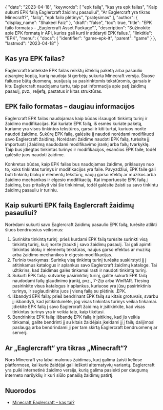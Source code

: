 {
  "date": "2023-04-18",
  "keywords": [
"epk failą",
"kas yra epk failas",
"Kaip sukurti EPK failą Eaglercraft žaidimų pasauliui",
"Ar Eaglercraft yra tikras Minecraft?",
"failą",
"epk failo plėtinys",
"pratęsimas"
],
  "author": {
    "display_name": "Shakeel Faiz"
},
  "draft": "false",
  "toc": true,
  "title": "EPK failo formatas – „Eaglercraft Asset Package“.",
  "description": "Sužinokite apie EPK formatą ir API, kurios gali kurti ir atidaryti EPK failus.",
  "linktitle": "EPK",
  "menu": {
    "docs": {
      "identifier": "game-epk-lt",
      "parent": "game"
}
},
  "lastmod": "2023-04-18"
}

## Kas yra EPK failas?

Eaglercraft kontekste EPK failas reikštų išteklių paketą arba pasaulio atsarginę kopiją, kurią naudoja ši gerbėjų sukurta Minecraft versija. Šiuose failuose būtų duomenų, susijusių su pasirinktomis tekstūromis, garsais ir kitu Eaglercraft naudojamu turtu, taip pat informacija apie patį žaidimų pasaulį, pvz., reljefą, pastatus ir kitas struktūras.

## EPK failo formatas – daugiau informacijos

Eaglercraft EPK failas naudojamas kaip būdas išsaugoti tinkintą turinį ir žaidimo modifikacijas. Kai kuriate EPK failą, iš esmės kuriate paketą, kuriame yra visos tinkintos tekstūros, garsai ir kiti turtai, kuriuos norite naudoti žaidime. Sukūrę EPK failą, galėsite jį naudoti norėdami modifikuoti savo Eaglercraft žaidimą. Norėdami žaidime naudoti EPK failą, turėsite jį importuoti į žaidimą naudodami modifikavimo įrankį arba failų tvarkyklę. Taip bus įdiegtas tinkintas turinys ir modifikacijos, esančios EPK faile, todėl galėsite juos naudoti žaidime.

Konkretus būdas, kaip EPK failas bus naudojamas žaidime, priklausys nuo to, koks tinkintas turinys ir modifikacijos yra faile. Pavyzdžiui, EPK faile gali būti tinkintų blokų ir elementų tekstūrų, naujų garso efektų ar muzikos arba žaidimo mechanikos ir elgesio modifikacijų. Kai importuosite EPK failą į žaidimą, bus pritaikyti visi šie tinkinimai, todėl galėsite žaisti su savo tinkintu žaidimų pasauliu ir turiniu.

## Kaip sukurti EPK failą Eaglercraft žaidimų pasauliui?

Norėdami sukurti savo Eaglercraft žaidimų pasaulio EPK failą, turėsite atlikti šiuos bendruosius veiksmus:

1. Surinkite tinkintą turinį: prieš kurdami EPK failą turėsite surinkti visą tinkintą turinį, kurį norite įtraukti į savo žaidimų pasaulį. Tai gali apimti tinkintas blokų ir elementų tekstūras, naujus garso efektus ar muziką arba žaidimo mechanikos ir elgesio modifikacijas.
2. Turinio tvarkymas: Surinkę visą tinkintą turinį turėsite suskirstyti jį į atitinkamus katalogus ir aplankus savo Eaglercraft žaidimų kataloge. Tai užtikrins, kad žaidimas galės tinkamai rasti ir naudoti tinkintą turinį.
3. Sukurti EPK failą: sutvarkę pasirinktinį turinį, galite sukurti EPK failą naudodami failų glaudinimo įrankį, pvz., 7-Zip arba WinRAR. Tiesiog pasirinkite visus katalogus ir aplankus, kuriuose yra jūsų pasirinktinis turinys, ir suglaudinkite juos į vieną failą su plėtiniu .EPK.
4. Išbandyti EPK failą: prieš bendrinant EPK failą su kitais grotuvais, svarbu jį išbandyti, kad įsitikintumėte, jog visas tinkintas turinys veikia tinkamai. Įdiekite EPK failą į savo Eaglercraft žaidimą ir įsitikinkite, kad visas tinkintas turinys yra ir veikia taip, kaip tikėtasi.
5. Bendrinkite EPK failą: išbandę EPK failą ir įsitikinę, kad jis veikia tinkamai, galite bendrinti jį su kitais žaidėjais įkeldami jį į failų dalijimosi paslaugą arba bendrindami jį per tam skirtą Eaglercraft bendruomenę ar serverį.

## Ar „Eaglercraft“ yra tikras „Minecraft“?

Nors Minecraft yra labai malonus žaidimas, kurį galima žaisti keliose platformose, kai kurie žaidėjai gali ieškoti alternatyvių variantų. Eaglercraft yra puiki internetinė žaidimo versija, kurią galima pasiekti per daugumą interneto naršyklių ir kuri siūlo panašią žaidimų patirtį.

## Nuorodos
* [Minecraft Eaglercraft – kas tai?](https://apexminecrafthosting.com/eaglercraft-minecraft/)



